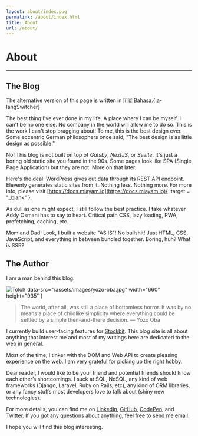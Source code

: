 ```yaml
---
layout: about/index.pug
permalink: /about/index.html
title: About
url: /about/
---
```


# About
-------

## The Blog
The alternative version of this page is written in [🇮🇩 Bahasa.](/about/id){.a-langSwitcher}

The best thing I've ever done in my life. A place where I can be myself. I can't be no one else. No company in the world will allow me to do so. This is the work I can't stop bragging about! To me, this is the best design ever. Some eccentric German philosophers once said, "The best design is as little design as possible."

No! This blog is not built on top of *Gatsby*, *NextJS*, or *Svelte*. It's just a boring old static site you found in the 90s. Some pages look like SPA (Single Page Application) but they are not. More on that later.

Here's the deal: WordPress gives out data through its REST API endpoint. Eleventy generates static sites from it. Nothing less. Nothing more. For more info, please visit [https://docs.miayam.io](https://docs.miayam.io){ :target = "_blank" }.

As dull as one might expect, I still follow the best practice. I take whatever Addy Osmani has to say to heart. Critical path CSS, lazy loading, PWA, prefetching, caching, etc.

Mom and Dad! Look, I built a website "AS IS"! No bullshit! Just HTML, CSS, JavaScript, and everything in between bundled together. Boring, huh? What is SSR?

## The Author
I am a man behind this blog.

![Tolol](/assets/images/yozo-oba-blur.jpg){ data-src="/assets/images/yozo-oba.jpg" width="660" height="935" }

> The world, after all, was still a place of bottomless horror. It was by no means a place of childlike simplicity where everything could be settled by a simple then-and-there decision. — Yozo Oba
>

I currently build user-facing features for [Stockbit](https://stockbit.com). This blog site is all about anything that interest me and most of my writings here are dedicated to the web in general.

Most of the time, I tinker with the DOM and Web API to create pleasing experience on the web. I am very grateful for picking up the right hobby.

Dear reader, I would like to be your friend and potential friends should know each other’s shortcomings. I suck at SQL, NoSQL, any kind of web frameworks (Django, Laravel, Ruby on Rails, etc), any kind of ORM libraries, or any fancy stuffs most developers love to talk about (shiny new technologies).

For more details, you can find me on [LinkedIn](https://linkedin.com/in/miayam), [GitHub](https://github.com/miayam), [CodePen](https://codepen.io/miayam), and [Twitter](https://twitter.com/___miayam___). If you got any questions about anything, feel free to [send me email](mailto:muhammaddeni90@gmail.com).

I hope you will find this blog interesting.
